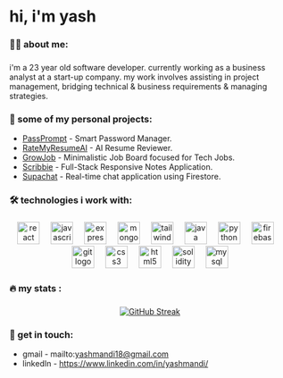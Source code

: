 <h1>hi, i'm yash</h1>

###

<h3 align="left">👩‍💻  about me:</h3>

###

<p align="left">i'm a 23 year old software developer. currently working as a business analyst at a start-up company. my work involves assisting in project management, bridging technical & business requirements & managing strategies.</p>

<h3 align="left">💼  some of my personal projects:</h3>

- [PassPrompt](https://passprompt.vercel.app/) - Smart Password Manager.
- [RateMyResumeAI](http://ratemyresumeai.vercel.app/) - AI Resume Reviewer. 
- [GrowJob](https://growjobs.vercel.app/) - Minimalistic Job Board focused for Tech Jobs.
- [Scribbie](https://scribbie-notes.vercel.app) - Full-Stack Responsive Notes Application.
- [Supachat](https://github.com/yashmandi/supachat) - Real-time chat application using Firestore.

###

<h3 align="left">🛠 technologies i work with:</h3>

###
<div align="center">
  <img src="https://cdn.jsdelivr.net/gh/devicons/devicon/icons/react/react-original.svg" height="40" alt="react logo"  />
  <img width="12" />
  <img src="https://cdn.jsdelivr.net/gh/devicons/devicon/icons/javascript/javascript-original.svg" height="40" alt="javascript logo"  />
  <img width="12" />
  <img src="https://cdn.jsdelivr.net/gh/devicons/devicon/icons/express/express-original.svg" height="40" alt="express logo"  />
  <img width="12" />
  <img src="https://cdn.jsdelivr.net/gh/devicons/devicon/icons/mongodb/mongodb-original.svg" height="40" alt="mongodb logo"  />
  <img width="12" />
  <img src="https://cdn.jsdelivr.net/gh/devicons/devicon/icons/tailwindcss/tailwindcss-original-wordmark.svg" height="40" alt="tailwindcss logo"  />
  <img width="12" />
  <img src="https://cdn.jsdelivr.net/gh/devicons/devicon/icons/java/java-original.svg" height="40" alt="java logo"  />
  <img width="12" />
  <img src="https://cdn.jsdelivr.net/gh/devicons/devicon/icons/python/python-original.svg" height="40" alt="python logo"  />
  <img width="12" />
  <img src="https://cdn.jsdelivr.net/gh/devicons/devicon/icons/firebase/firebase-plain.svg" height="40" alt="firebase logo"  />
  <img width="12" />
  <img src="https://cdn.jsdelivr.net/gh/devicons/devicon/icons/git/git-original.svg" height="40" alt="git logo"  />
  <img width="12" />
  <img src="https://cdn.jsdelivr.net/gh/devicons/devicon/icons/css3/css3-original.svg" height="40" alt="css3 logo"  />
  <img width="12" />
  <img src="https://cdn.jsdelivr.net/gh/devicons/devicon/icons/html5/html5-original.svg" height="40" alt="html5 logo"  />
  <img width="12" />
  <img src="https://cdn.jsdelivr.net/gh/devicons/devicon/icons/solidity/solidity-original.svg" height="40" alt="solidity logo"  />
  <img width="12" />
  <img src="https://cdn.jsdelivr.net/gh/devicons/devicon/icons/mysql/mysql-original.svg" height="40" alt="mysql logo"  />
</div>

###

###

###

<h3 align="left">🔥   my stats :</h3>

###

<div align="center">
  <a href="https://git.io/streak-stats"><img src="https://streak-stats.demolab.com?user=yashmandi&theme=dark&border_radius=5.9" alt="GitHub Streak" /></a>
</div>

<h3>📩    get in touch:</h3>

- gmail - mailto:yashmandi18@gmail.com
- linkedIn - https://www.linkedin.com/in/yashmandi/

###
